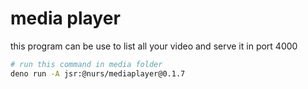 # media player

this program can be use to list all your video and serve it in port 4000

```bash
# run this command in media folder
deno run -A jsr:@nurs/mediaplayer@0.1.7
```
